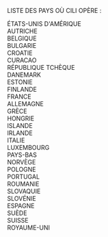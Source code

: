 LISTE DES PAYS OÙ CILI OPÈRE :

ÉTATS-UNIS D'AMÉRIQUE\
AUTRICHE\
BELGIQUE\
BULGARIE\
CROATIE\
CURACAO\
RÉPUBLIQUE TCHÈQUE\
DANEMARK\
ESTONIE\
FINLANDE\
FRANCE\
ALLEMAGNE\
GRÈCE\
HONGRIE\
ISLANDE\
IRLANDE\
ITALIE\
LUXEMBOURG\
PAYS-BAS\
NORVÈGE\
POLOGNE\
PORTUGAL\
ROUMANIE\
SLOVAQUIE\
SLOVÉNIE\
ESPAGNE\
SUÈDE\
SUISSE\
ROYAUME-UNI
